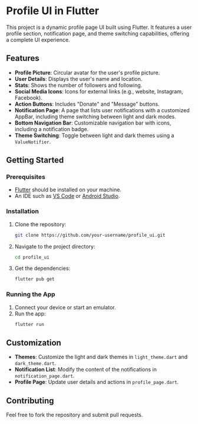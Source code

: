 
# Profile UI in Flutter

This project is a dynamic profile page UI built using Flutter. It features a user profile section, notification page, and theme switching capabilities, offering a complete UI experience.

## Features

- **Profile Picture**: Circular avatar for the user's profile picture.
- **User Details**: Displays the user's name and location.
- **Stats**: Shows the number of followers and following.
- **Social Media Icons**: Icons for external links (e.g., website, Instagram, Facebook).
- **Action Buttons**: Includes "Donate" and "Message" buttons.
- **Notification Page**: A page that lists user notifications with a customized AppBar, including theme switching between light and dark modes.
- **Bottom Navigation Bar**: Customizable navigation bar with icons, including a notification badge.
- **Theme Switching**: Toggle between light and dark themes using a `ValueNotifier`.

## Getting Started

### Prerequisites

- [Flutter](https://flutter.dev/docs/get-started/install) should be installed on your machine.
- An IDE such as [VS Code](https://code.visualstudio.com/) or [Android Studio](https://developer.android.com/studio).

### Installation

1. Clone the repository:
   ```bash
   git clone https://github.com/your-username/profile_ui.git
   ```
2. Navigate to the project directory:
   ```bash
   cd profile_ui
   ```
3. Get the dependencies:
   ```bash
   flutter pub get
   ```

### Running the App

1. Connect your device or start an emulator.
2. Run the app:
   ```bash
   flutter run
   ```

## Customization

- **Themes**: Customize the light and dark themes in `light_theme.dart` and `dark_theme.dart`.
- **Notification List**: Modify the content of the notifications in `notification_page.dart`.
- **Profile Page**: Update user details and actions in `profile_page.dart`.

## Contributing

Feel free to fork the repository and submit pull requests.
